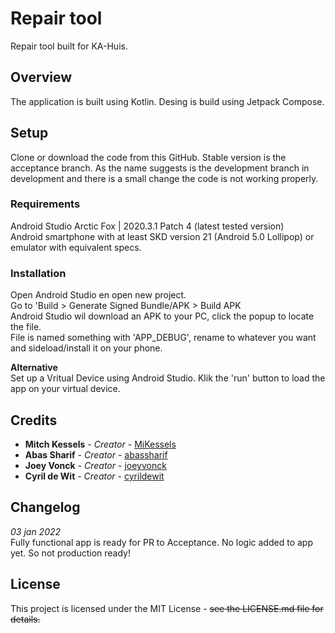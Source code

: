 # Repair tool

Repair tool built for KA-Huis.

## Overview

The application is built using Kotlin. Desing is build using Jetpack Compose.

## Setup

Clone or download the code from this GitHub. Stable version is the acceptance branch. As the name suggests is the development branch in development and there is a small change the code is not working properly.

### Requirements

Android Studio Arctic Fox | 2020.3.1 Patch 4 (latest tested version)   
Android smartphone with at least SKD version 21 (Android 5.0 Lollipop) or emulator with equivalent specs.

### Installation

Open Android Studio en open new project.  
Go to 'Build > Generate Signed Bundle/APK > Build APK  
Android Studio wil download an APK to your PC, click the popup to locate the file.  
File is named something with 'APP_DEBUG', rename to whatever you want and sideload/install it on your phone.

**Alternative**  
Set up a Vritual Device using Android Studio. Klik the 'run' button to load the app on your virtual device.

## Credits

* **Mitch Kessels** - _Creator_ - [MiKessels](https://github.com/MiKessels)
* **Abas Sharif** - _Creator_ - [abassharif](https://github.com/abassharif)
* **Joey Vonck** - _Creator_ - [joeyvonck](https://github.com/joeyvonck)
* **Cyril de Wit** - _Creator_ - [cyrildewit](https://github.com/cyrildewit)


## Changelog
_03 jan 2022_  
Fully functional app is ready for PR to Acceptance. No logic added to app yet. So not production ready!

## License

This project is licensed under the MIT License - ~~see the LICENSE.md file for details.~~
